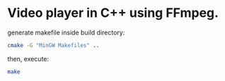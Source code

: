 # Video player in C++ using FFmpeg.

generate makefile inside build directory:
```bash
cmake -G "MinGW Makefiles" ..
```
then, execute:
```bash
make
```